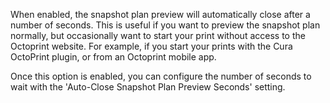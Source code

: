When enabled, the snapshot plan preview will automatically close after a number of seconds.  This is useful if you want to preview the snapshot plan normally, but occasionally want to start your print without access to the Octoprint website.  For example, if you start your prints with the Cura OctoPrint plugin, or from an Octoprint mobile app.

Once this option is enabled, you can configure the number of seconds to wait with the 'Auto-Close Snapshot Plan Preview Seconds' setting.
